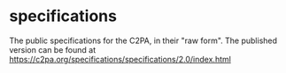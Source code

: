 # specifications
The public specifications for the C2PA, in their "raw form".   The published version can be found at https://c2pa.org/specifications/specifications/2.0/index.html
